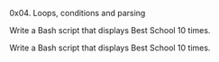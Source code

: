 0x04. Loops, conditions and parsing

Write a Bash script that displays Best School 10 times.

Write a Bash script that displays Best School 10 times.


